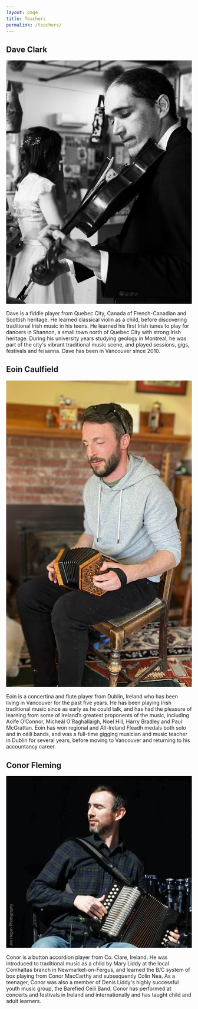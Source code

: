 ```yaml
---
layout: page
title: Teachers
permalink: /teachers/
---
```


## Dave Clark
![Dave Clark](assets/img/dave.jpg)

Dave is a fiddle player from Quebec City, Canada of French-Canadian and Scottish heritage.
He learned classical violin as a child, before discovering traditional Irish music in his teens. 
He learned his first Irish tunes to play for dancers in Shannon, a small town north of Quebec City with strong Irish heritage. 
During his university years studying geology in Montreal, he was part of the city's vibrant traditional music scene, and played sessions, gigs, festivals and feisanna. 
Dave has been in Vancouver since 2010.

## Eoin Caulfield
![Eoin Caulfield](assets/img/eoin.jpg)

Eoin is a concertina and flute player from Dublin, Ireland who has been living in Vancouver for the past five years. 
He has been playing Irish traditional music since as early as he could talk, and has had the pleasure of learning from some of Ireland’s greatest proponents of the music, including Aoife O’Connor, Micheál O’Raghallaigh, Noel Hill, Harry Bradley and Paul McGrattan. 
Eoin has won regional and All-Ireland Fleadh medals both solo and in céilí bands, and was a full-time gigging musician and music teacher in Dublin for several years, before moving to Vancouver and returning to his accountancy career.

## Conor Fleming
![Conor Fleming (credit Jim Hegan Photography)](assets/img/conor.jpg)

Conor is a button accordion player from Co. Clare, Ireland.
He was introduced to traditional music as a child by Mary Liddy at the local Comhaltas branch in Newmarket-on-Fergus, and learned the B/C system of box playing from Conor MacCarthy and subsequently Colin Nea. 
As a teenager, Conor was also a member of Denis Liddy's highly successful youth music group, the Barefied Céilí Band. 
Conor has performed at concerts and festivals in Ireland and internationally and has taught child and adult learners. 
